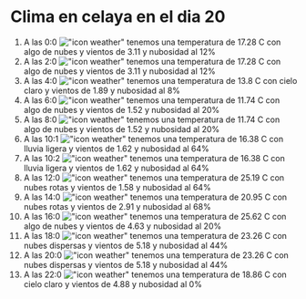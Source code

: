 # Clima en celaya en el dia 20

1. A las 0:0 !["icon weather"](http://openweathermap.org/img/w/02n.png) tenemos una temperatura de 17.28 C con algo de nubes y  vientos de 3.11 y nubosidad al 12%
1. A las 2:0 !["icon weather"](http://openweathermap.org/img/w/02n.png) tenemos una temperatura de 17.28 C con algo de nubes y  vientos de 3.11 y nubosidad al 12%
1. A las 4:0 !["icon weather"](http://openweathermap.org/img/w/02n.png) tenemos una temperatura de 13.8 C con cielo claro y  vientos de 1.89 y nubosidad al 8%
1. A las 6:0 !["icon weather"](http://openweathermap.org/img/w/02n.png) tenemos una temperatura de 11.74 C con algo de nubes y  vientos de 1.52 y nubosidad al 20%
1. A las 8:0 !["icon weather"](http://openweathermap.org/img/w/02d.png) tenemos una temperatura de 11.74 C con algo de nubes y  vientos de 1.52 y nubosidad al 20%
1. A las 10:1 !["icon weather"](http://openweathermap.org/img/w/10d.png) tenemos una temperatura de 16.38 C con lluvia ligera y  vientos de 1.62 y nubosidad al 64%
1. A las 10:2 !["icon weather"](http://openweathermap.org/img/w/10d.png) tenemos una temperatura de 16.38 C con lluvia ligera y  vientos de 1.62 y nubosidad al 64%
1. A las 12:0 !["icon weather"](http://openweathermap.org/img/w/04d.png) tenemos una temperatura de 25.19 C con nubes rotas y  vientos de 1.58 y nubosidad al 64%
1. A las 14:0 !["icon weather"](http://openweathermap.org/img/w/04d.png) tenemos una temperatura de 20.95 C con nubes rotas y  vientos de 2.91 y nubosidad al 68%
1. A las 16:0 !["icon weather"](http://openweathermap.org/img/w/02d.png) tenemos una temperatura de 25.62 C con algo de nubes y  vientos de 4.63 y nubosidad al 20%
1. A las 18:0 !["icon weather"](http://openweathermap.org/img/w/03d.png) tenemos una temperatura de 23.26 C con nubes dispersas y  vientos de 5.18 y nubosidad al 44%
1. A las 20:0 !["icon weather"](http://openweathermap.org/img/w/03n.png) tenemos una temperatura de 23.26 C con nubes dispersas y  vientos de 5.18 y nubosidad al 44%
1. A las 22:0 !["icon weather"](http://openweathermap.org/img/w/01n.png) tenemos una temperatura de 18.86 C con cielo claro y  vientos de 4.88 y nubosidad al 0%
